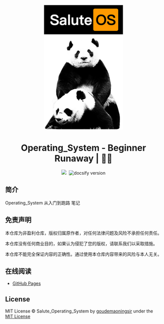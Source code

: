 <div align="center">
  <a href="https://github.com/goudemaoningsir/Salute_Operating_System">
    <img src="docs/img/1.jpg" height="400">
  </a>
  <h1>Operating_System - Beginner Runaway | 🚴‍♂️</h1>
  <img src="https://img.shields.io/github/repo-size/goudemaoningsir/Salute_Operating_System.svg?label=Repo%20size&style=flat-square&color=red" height="20">
  <img src="https://img.shields.io/badge/license-MIT-blue" data-origin="https://choosealicense.com/licenses/mit/" alt="">
  <img src="https://img.shields.io/badge/docsify-v4.13.1-brightgreen" data-origin="https://github.com/docsifyjs/docsify" alt="docsify version">
</div>




## 简介

Operating_System 从入门到跑路 笔记



## 免责声明

本仓库为非盈利仓库，版权归属原作者，对任何法律问题及风险不承担任何责任。

本仓库没有任何商业目的，如果认为侵犯了您的版权，请联系我们以采取措施。

本仓库不能完全保证内容的正确性。通过使用本仓库内容带来的风险与本人无关。



## 在线阅读

- [GitHub Pages](https://goudemaoningsir.github.io/Salute_Operating_System/#/)



## License


MIT License © Salute_Operating_System by [goudemaoningsir](https://github.com/goudemaoningsir) under the [MIT License](https://choosealicense.com/licenses/mit/)
